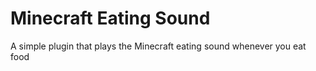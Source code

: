 # Minecraft Eating Sound
A simple plugin that plays the Minecraft eating sound whenever you eat food
